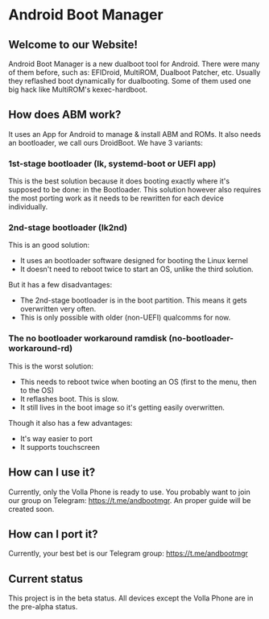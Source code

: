 # Android Boot Manager
## Welcome to our Website!
Android Boot Manager is a new dualboot tool for Android.
There were many of them before, such as: EFIDroid, MultiROM, Dualboot Patcher, etc.
Usually they reflashed boot dynamically for dualbooting.
Some of them used one big hack like MultiROM's kexec-hardboot.

## How does ABM work?
It uses an App for Android to manage & install ABM and ROMs.
It also needs an bootloader, we call ours DroidBoot.
We have 3 variants:

### 1st-stage bootloader (lk, systemd-boot or UEFI app)
This is the best solution because it does booting exactly where it's supposed to be done: in the Bootloader.
This solution however also requires the most porting work as it needs to be rewritten for each device individually.

### 2nd-stage bootloader (lk2nd)
This is an good solution:
- It uses an bootloader software designed for booting the Linux kernel
- It doesn't need to reboot twice to start an OS, unlike the third solution.

But it has a few disadvantages:
- The 2nd-stage bootloader is in the boot partition. This means it gets overwritten very often.
- This is only possible with older (non-UEFI) qualcomms for now.

### The no bootloader workaround ramdisk (no-bootloader-workaround-rd)
This is the worst solution:
- This needs to reboot twice when booting an OS (first to the menu, then to the OS)
- It reflashes boot. This is slow.
- It still lives in the boot image so it's getting easily overwritten.

Though it also has a few advantages:
- It's way easier to port
- It supports touchscreen

## How can I use it?
Currently, only the Volla Phone is ready to use.
You probably want to join our group on Telegram: https://t.me/andbootmgr.
An proper guide will be created soon.

## How can I port it?
Currently, your best bet is our Telegram group: https://t.me/andbootmgr

## Current status
This project is in the beta status. All devices except the Volla Phone are in the pre-alpha status.
